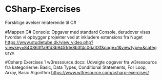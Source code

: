 # CSharp-Exercises
Forskllige øvelser relaterende til C#

#Mappen C# Console: 
Opgaver med standard Console, derudover vises hvordan vi opbygger projekter ved at inkludere extensions fra Nuget
https://www.studietube.dk/view_video.php?viewkey=840863ffa9fd3b9451de8b3f4c06a33f&page=1&viewtype=&category=


#Csharp Exercises 1 w3ressource.docx: 
Udvalgte opgaver fra w3ressource fra kategorierne: 
  Basic, Data Types, Conditional Statements, For Loop, Array, Basic Algorithm
https://www.w3resource.com/csharp-exercises/
